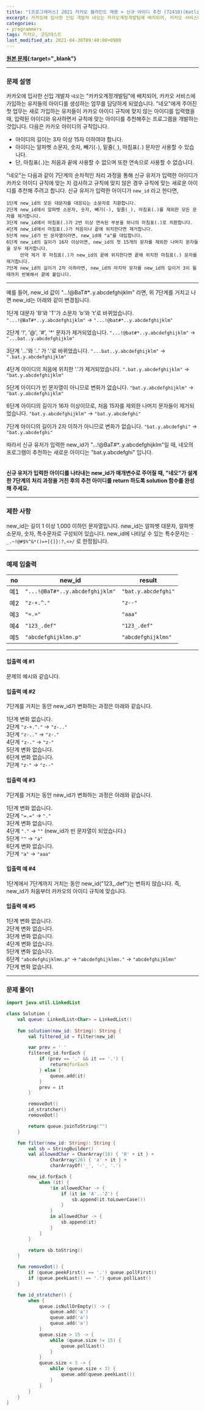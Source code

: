 ```yaml
---
title: "[프로그래머스] 2021 카카오 블라인드 채용 > 신규 아이디 추천 (72410)(Kotlin)"
excerpt: 카카오에 입사한 신입 개발자 네오는 카카오계정개발팀에 배치되어, 카카오 서비스에 가입하는 유저들의 아이디를 생성하는 업무를 담당하게 되었습니다. 네오에게 주어진 첫 업무는 새로 가입하는 유저들이 카카오 아이디 규칙에 맞지 않는 아이디를 입력했을 때, 입력된 아이디와 유사하면서 규칙에 맞는 아이디를 추천해주는 프로그램을 개발하는 것입니다. 다음은 카카오 아이디의 규칙입니다.
categories:
- programmers
tags: 카카오, 코딩테스트
last_modified_at: 2021-04-30T09:40:00+0900
---
```


**[원본 문제](https://programmers.co.kr/learn/courses/30/lessons/72411?language=kotlin){:target="_blank"}**

***

### 문제 설명


카카오에 입사한 신입 개발자 `네오`는 "카카오계정개발팀"에 배치되어, 카카오 서비스에 가입하는 유저들의 아이디를 생성하는 업무를 담당하게 되었습니다. "네오"에게 주어진 첫 업무는 새로 가입하는 유저들이 카카오 아이디 규칙에 맞지 않는 아이디를 입력했을 때, 입력된 아이디와 유사하면서 규칙에 맞는 아이디를 추천해주는 프로그램을 개발하는 것입니다.
다음은 카카오 아이디의 규칙입니다.

- 아이디의 길이는 3자 이상 15자 이하여야 합니다.
- 아이디는 알파벳 소문자, 숫자, 빼기(`-`), 밑줄(`_`), 마침표(`.`) 문자만 사용할 수 있습니다.
- 단, 마침표(`.`)는 처음과 끝에 사용할 수 없으며 또한 연속으로 사용할 수 없습니다.

"네오"는 다음과 같이 7단계의 순차적인 처리 과정을 통해 신규 유저가 입력한 아이디가 카카오 아이디 규칙에 맞는 지 검사하고 규칙에 맞지 않은 경우 규칙에 맞는 새로운 아이디를 추천해 주려고 합니다.
신규 유저가 입력한 아이디가 `new_id` 라고 한다면,

```
1단계 new_id의 모든 대문자를 대응되는 소문자로 치환합니다.
2단계 new_id에서 알파벳 소문자, 숫자, 빼기(-), 밑줄(_), 마침표(.)를 제외한 모든 문자를 제거합니다.
3단계 new_id에서 마침표(.)가 2번 이상 연속된 부분을 하나의 마침표(.)로 치환합니다.
4단계 new_id에서 마침표(.)가 처음이나 끝에 위치한다면 제거합니다.
5단계 new_id가 빈 문자열이라면, new_id에 "a"를 대입합니다.
6단계 new_id의 길이가 16자 이상이면, new_id의 첫 15개의 문자를 제외한 나머지 문자들을 모두 제거합니다.
     만약 제거 후 마침표(.)가 new_id의 끝에 위치한다면 끝에 위치한 마침표(.) 문자를 제거합니다.
7단계 new_id의 길이가 2자 이하라면, new_id의 마지막 문자를 new_id의 길이가 3이 될 때까지 반복해서 끝에 붙입니다.
```

------

예를 들어, new_id 값이 "...!@BaT#*..y.abcdefghijklm" 라면, 위 7단계를 거치고 나면 new_id는 아래와 같이 변경됩니다.<br/>

1단계 대문자 'B'와 'T'가 소문자 'b'와 't'로 바뀌었습니다.
`"...!@BaT#*..y.abcdefghijklm"` → `"...!@bat#*..y.abcdefghijklm"`

2단계 '!', '@', '#', '*' 문자가 제거되었습니다.
`"...!@bat#*..y.abcdefghijklm"` → `"...bat..y.abcdefghijklm"`

3단계 '...'와 '..' 가 '.'로 바뀌었습니다.
`"...bat..y.abcdefghijklm"` → `".bat.y.abcdefghijklm"`

4단계 아이디의 처음에 위치한 '.'가 제거되었습니다.
`".bat.y.abcdefghijklm"` → `"bat.y.abcdefghijklm"`

5단계 아이디가 빈 문자열이 아니므로 변화가 없습니다.
`"bat.y.abcdefghijklm"` → `"bat.y.abcdefghijklm"`

6단계 아이디의 길이가 16자 이상이므로, 처음 15자를 제외한 나머지 문자들이 제거되었습니다.
`"bat.y.abcdefghijklm"` → `"bat.y.abcdefghi"`

7단계 아이디의 길이가 2자 이하가 아니므로 변화가 없습니다.
`"bat.y.abcdefghi"` → `"bat.y.abcdefghi"`

따라서 신규 유저가 입력한 new_id가 "...!@BaT#*..y.abcdefghijklm"일 때, 네오의 프로그램이 추천하는 새로운 아이디는 "bat.y.abcdefghi" 입니다.
<br/>
<br/>
<br/>
**신규 유저가 입력한 아이디를 나타내는 new_id가 매개변수로 주어질 때, "네오"가 설계한 7단계의 처리 과정을 거친 후의 추천 아이디를 return 하도록 solution 함수를 완성해 주세요.**

***


### 제한 사항

new_id는 길이 1 이상 1,000 이하인 문자열입니다.
new_id는 알파벳 대문자, 알파벳 소문자, 숫자, 특수문자로 구성되어 있습니다.
new_id에 나타날 수 있는 특수문자는 `-_.~!@#$%^&*()=+[{]}:?,<>/` 로 한정됩니다.


***


### 예제 입출력

| no   | new_id                          | result              |
| :----: | ------------------------------- | ------------------- |
| 예1  | `"...!@BaT#*..y.abcdefghijklm"` | `"bat.y.abcdefghi"` |
| 예2  | `"z-+.^."`                      | `"z--"`             |
| 예3  | `"=.="`                         | `"aaa"`             |
| 예4  | `"123_.def"`                    | `"123_.def"`        |
| 예5  | `"abcdefghijklmn.p"`            | `"abcdefghijklmn"`  |

***


#### 입출력 예 \#1
문제의 예시와 같습니다.<br/>



#### 입출력 예 \#2
7단계를 거치는 동안 new_id가 변화하는 과정은 아래와 같습니다.<br/>

1단계 변화 없습니다.<br/>
2단계 `"z-+.^."` → `"z-.."`<br/>
3단계 `"z-.."` → `"z-."`<br/>
4단계 `"z-."` → `"z-"`<br/>
5단계 변화 없습니다.<br/>
6단계 변화 없습니다.<br/>
7단계 `"z-"` → `"z--"`<br/>

#### 입출력 예 \#3
7단계를 거치는 동안 new_id가 변화하는 과정은 아래와 같습니다.<br/>

1단계 변화 없습니다.<br/>
2단계 `"=.="` → `"."`<br/>
3단계 변화 없습니다.<br/>
4단계 `"."` → `""` (new_id가 빈 문자열이 되었습니다.)<br/>
5단계 `""` → `"a"`<br/>
6단계 변화 없습니다.<br/>
7단계 `"a"` → `"aaa"`<br/>



#### 입출력 예 \#4
1단계에서 7단계까지 거치는 동안 new_id("123_.def")는 변하지 않습니다. 즉, new_id가 처음부터 카카오의 아이디 규칙에 맞습니다.<br/>



#### 입출력 예 \#5
1단계 변화 없습니다.<br/>
2단계 변화 없습니다.<br/>
3단계 변화 없습니다.<br/>
4단계 변화 없습니다.<br/>
5단계 변화 없습니다.<br/>
6단계 `"abcdefghijklmn.p"` → `"abcdefghijklmn."` → `"abcdefghijklmn"`<br/>
7단계 변화 없습니다.<br/>


***

### 문제 풀이1

```kotlin
import java.util.LinkedList

class Solution {
    val queue: LinkedList<Char> = LinkedList()
    
    fun solution(new_id: String): String {
        val filtered_id = filter(new_id)

        var prev = ' '
        filtered_id.forEach {
            if (prev == '.' && it == '.') {
                return@forEach
            } else {
                queue.add(it)
            }
            prev = it
        }

        removeDot()
        id_stratcher()
        removeDot()

        return queue.joinToString("")
    }

    fun filter(new_id: String): String {
        val sb = StringBuilder()
        val allowedChar = CharArray(10) { '0' + it } +
                CharArray(26) { 'a' + it } +
                charArrayOf('_', '-', '.')

        new_id.forEach {
            when (it) {
                !in allowedChar -> {
                    if (it in 'A'..'Z') {
                        sb.append(it.toLowerCase())
                    }
                }
                in allowedChar -> {
                    sb.append(it)
                }
            }
        }

        return sb.toString()
    }

    fun removeDot() {
        if (queue.peekFirst() == '.') queue.pollFirst()
        if (queue.peekLast() == '.') queue.pollLast()
    }

    fun id_stratcher() {
        when {
            queue.isNullOrEmpty() -> {
                queue.add('a')
                queue.add('a')
                queue.add('a')
            }
            queue.size > 15 -> {
                while (queue.size != 15) {
                    queue.pollLast()
                }
            }
            queue.size < 3 -> {
                while (queue.size < 3) {
                    queue.add(queue.peekLast())
                }
            }
        }
    }
}
```

